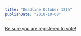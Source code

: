 ```yaml
---
title: "Deadline October 12th"
publishDate: "2010-10-08"
---
```


[Be sure you are registered to vote!](http://www.sbe.virginia.gov/cms/Voter_Information/Registering_to_Vote/Index.html#Registration)
